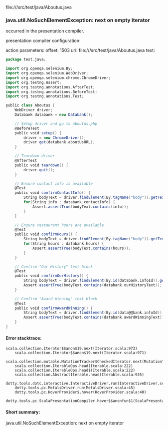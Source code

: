 file://<WORKSPACE>/src/test/java/Aboutus.java
### java.util.NoSuchElementException: next on empty iterator

occurred in the presentation compiler.

presentation compiler configuration:


action parameters:
offset: 1503
uri: file://<WORKSPACE>/src/test/java/Aboutus.java
text:
```scala
package test.java;

import org.openqa.selenium.By;
import org.openqa.selenium.WebDriver;
import org.openqa.selenium.chrome.ChromeDriver;
import org.testng.Assert;
import org.testng.annotations.AfterTest;
import org.testng.annotations.BeforeTest;
import org.testng.annotations.Test;

public class Aboutus {
    WebDriver driver;
    Databank databank = new Databank();

	// Setup driver and go to aboutus.php
    @BeforeTest
    public void setup() {
        driver = new ChromeDriver();
        driver.get(databank.aboutUsURL);
    }

    // Teardown driver
    @AfterTest
    public void teardown() {
        driver.quit();
    }

	// Ensure contact info is available
    @Test
    public void confirmContactInfo() {
        String bodyText = driver.findElement(By.tagName("body")).getText();
		for(String info : databank.contactInfo) {
			Assert.assertTrue(bodyText.contains(info));
		}
    }

	// Ensure restaurant hours are available
    @Test
    public void confirmHours() {
		String bodyText = driver.findElement(By.tagName("body")).getText();
		for(String hours : databank.hours) {
			Assert.assertTrue(bodyText.contains(hours));
		}
    }

	// Confirm "Our History" text block
	@Test
	public void confirmOurHistory() {
		String bodyText = driver.findElement(By.id(databank.infoId)).getText();
		Assert.assertTrue(bodyText.contains(databank.ourHistoryText));
	}

	// Confirm "Award-Winning" text block
	@Test
	public void confirmAwardWinning() {
		String bodyText = driver.findElement(By.id(data@@bank.infoId)).getText();
		Assert.assertTrue(bodyText.contains(databank.awardWinningText));
	}
}
```



#### Error stacktrace:

```
scala.collection.Iterator$$anon$19.next(Iterator.scala:973)
	scala.collection.Iterator$$anon$19.next(Iterator.scala:971)
	scala.collection.mutable.MutationTracker$CheckedIterator.next(MutationTracker.scala:76)
	scala.collection.IterableOps.head(Iterable.scala:222)
	scala.collection.IterableOps.head$(Iterable.scala:222)
	scala.collection.AbstractIterable.head(Iterable.scala:935)
	dotty.tools.dotc.interactive.InteractiveDriver.run(InteractiveDriver.scala:164)
	dotty.tools.pc.MetalsDriver.run(MetalsDriver.scala:45)
	dotty.tools.pc.HoverProvider$.hover(HoverProvider.scala:40)
	dotty.tools.pc.ScalaPresentationCompiler.hover$$anonfun$1(ScalaPresentationCompiler.scala:376)
```
#### Short summary: 

java.util.NoSuchElementException: next on empty iterator